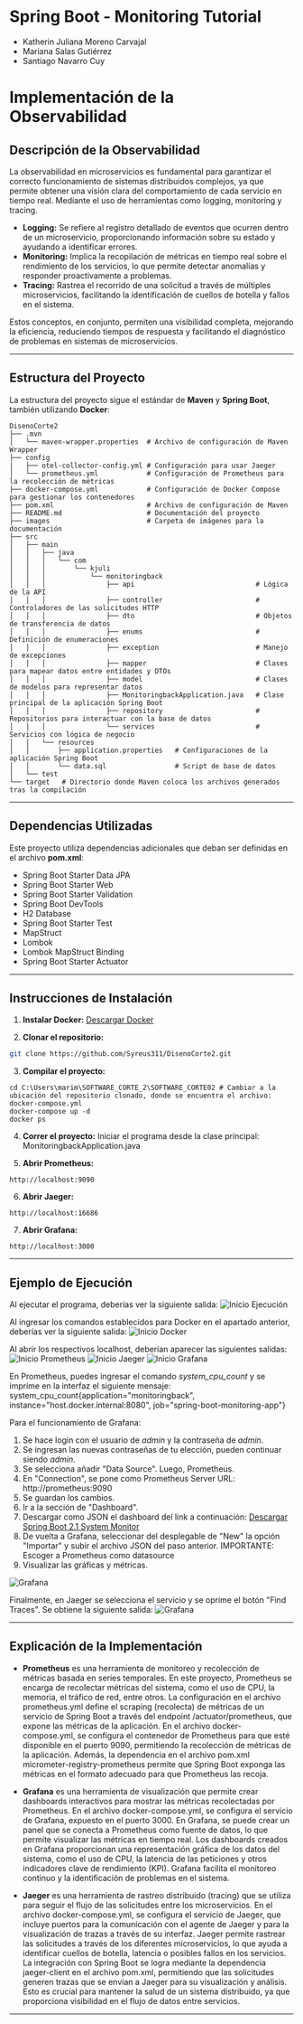 # **Spring Boot - Monitoring Tutorial**

* Katherin Juliana Moreno Carvajal
* Mariana Salas Gutiérrez
* Santiago Navarro Cuy

# Implementación de la Observabilidad

## Descripción de la Observabilidad

 La observabilidad en microservicios es fundamental para garantizar el correcto funcionamiento de sistemas distribuidos complejos,
 ya que permite obtener una visión clara del comportamiento de cada servicio en tiempo real. Mediante el uso de herramientas como logging, monitoring y tracing.

 - **Logging:** Se refiere al registro detallado de eventos que ocurren dentro de un microservicio, proporcionando información sobre su estado y ayudando a identificar errores. 
 - **Monitoring:**  Implica la recopilación de métricas en tiempo real sobre el rendimiento de los servicios, lo que permite detectar anomalías y responder proactivamente a problemas.
 - **Tracing:** Rastrea el recorrido de una solicitud a través de múltiples microservicios, facilitando la identificación de cuellos de botella y fallos en el sistema.

Estos conceptos, en conjunto, permiten una visibilidad completa, mejorando la eficiencia, reduciendo tiempos de respuesta y facilitando el diagnóstico de problemas en sistemas de microservicios.

---

## Estructura del Proyecto
La estructura del proyecto sigue el estándar de **Maven** y **Spring Boot**, también utilizando **Docker**:

```
DisenoCorte2
├── .mvn
│   └── maven-wrapper.properties  # Archivo de configuración de Maven Wrapper
├── config
|   ├── otel-collector-config.yml # Configuración para usar Jaeger
│   └── prometheus.yml            # Configuración de Prometheus para la recolección de métricas
├── docker-compose.yml            # Configuración de Docker Compose para gestionar los contenedores
├── pom.xml                       # Archivo de configuración de Maven
├── README.md                     # Documentación del proyecto
├── images                        # Carpeta de imágenes para la documentación
├── src
│   ├── main
│   │   ├── java
│   │   │   └── com
│   │   │       └── kjuli
│   │   │           └── monitoringback
│   │   │               ├── api                              # Lógica de la API
│   │   │               ├── controller                       # Controladores de las solicitudes HTTP
│   │   │               ├── dto                              # Objetos de transferencia de datos
│   │   │               ├── enums                            # Definición de enumeraciones
│   │   │               ├── exception                        # Manejo de excepciones
│   │   │               ├── mapper                           # Clases para mapear datos entre entidades y DTOs
│   │   │               ├── model                            # Clases de modelos para representar datos
│   │   │               ├── MonitoringbackApplication.java   # Clase principal de la aplicación Spring Boot
│   │   │               ├── repository                       # Repositorios para interactuar con la base de datos
│   │   │               └── services                         # Servicios con lógica de negocio
│   │   └── resources
│   │       ├── application.properties   # Configuraciones de la aplicación Spring Boot
│   │       └── data.sql                 # Script de base de datos
│   └── test
└── target   # Directorio donde Maven coloca los archivos generados tras la compilación
```

---

## Dependencias Utilizadas

Este proyecto utiliza dependencias adicionales que deban ser definidas en el archivo **pom.xml**:
- Spring Boot Starter Data JPA
- Spring Boot Starter Web
- Spring Boot Starter Validation
- Spring Boot DevTools
- H2 Database
- Spring Boot Starter Test
- MapStruct
- Lombok
- Lombok MapStruct Binding
- Spring Boot Starter Actuator

---

## Instrucciones de Instalación

1. **Instalar Docker:**
[Descargar Docker](https://docs.docker.com/desktop/setup/install/windows-install/)
   
2. **Clonar el repositorio:**
```bash
git clone https://github.com/Syreus311/DisenoCorte2.git
```

3. **Compilar el proyecto:**
```Símbolo del Sistema
cd C:\Users\marim\SOFTWARE_CORTE_2\SOFTWARE_CORTE02 # Cambiar a la ubicación del repositorio clonado, donde se encuentra el archivo: docker-compose.yml
docker-compose up -d
docker ps
```

4. **Correr el proyecto:**
Iniciar el programa desde la clase principal: MonitoringbackApplication.java

5. **Abrir Prometheus:**
```Navegador
http://localhost:9090
```

6. **Abrir Jaeger:**
```Navegador
http://localhost:16686
```

7. **Abrir Grafana:**
```Navegador
http://localhost:3000
```

---

## Ejemplo de Ejecución
Al ejecutar el programa, deberías ver la siguiente salida:
![Inicio Ejecución](images/ejecucion.png)

Al ingresar los comandos establecidos para Docker en el apartado anterior, deberías ver la siguiente salida:
![Inicio Docker](images/docker.png)

Al abrir los respectivos localhost, deberían aparecer las siguientes salidas: 
![Inicio Prometheus](images/inicioprome.png)
![Inicio Jaeger](images/iniciojae.png)
![Inicio Grafana](images/iniciografana.png)

En Prometheus, puedes ingresar el comando *system_cpu_count* y se imprime en la interfaz el siguiente mensaje:
system_cpu_count{application="monitoringback", instance="host.docker.internal:8080", job="spring-boot-monitoring-app"}

Para el funcionamiento de Grafana:
1. Se hace login con el usuario de *admin* y la contraseña de *admin*.
2. Se ingresan las nuevas contraseñas de tu elección, pueden continuar siendo *admin*.
3. Se selecciona añadir "Data Source". Luego, Prometheus.
4. En "Connection", se pone como Prometheus Server URL: http://prometheus:9090
5. Se guardan los cambios.
6. Ir a la sección de "Dashboard".
7. Descargar como JSON el dashboard del link a continuación: [Descargar Spring Boot 2.1 System Monitor](https://grafana.com/grafana/dashboards/11378-justai-system-monitor/)
8. De vuelta a Grafana, seleccionar del desplegable de "New" la opción "Importar" y subir el archivo JSON del paso anterior. IMPORTANTE: Escoger a Prometheus como datasource
9. Visualizar las gráficas y métricas.

![Grafana](images/grafana.png)

Finalmente, en Jaeger se selecciona el servicio y se oprime el botón "Find Traces". Se obtiene la siguiente salida:
![Grafana](images/jaejae.png)

---

## Explicación de la Implementación
- **Prometheus** es una herramienta de monitoreo y recolección de métricas basada en series temporales. En este proyecto, Prometheus se encarga de recolectar métricas del sistema, como el uso de CPU, la memoria, el tráfico de red, entre otros. La configuración en el archivo prometheus.yml define el scraping (recolecta) de métricas de un servicio de Spring Boot a través del endpoint /actuator/prometheus, que expone las métricas de la aplicación. En el archivo docker-compose.yml, se configura el contenedor de Prometheus para que esté disponible en el puerto 9090, permitiendo la recolección de métricas de la aplicación. Además, la dependencia en el archivo pom.xml micrometer-registry-prometheus permite que Spring Boot exponga las métricas en el formato adecuado para que Prometheus las recoja.

- **Grafana** es una herramienta de visualización que permite crear dashboards interactivos para mostrar las métricas recolectadas por Prometheus. En el archivo docker-compose.yml, se configura el servicio de Grafana, expuesto en el puerto 3000. En Grafana, se puede crear un panel que se conecta a Prometheus como fuente de datos, lo que permite visualizar las métricas en tiempo real. Los dashboards creados en Grafana proporcionan una representación gráfica de los datos del sistema, como el uso de CPU, la latencia de las peticiones y otros indicadores clave de rendimiento (KPI). Grafana facilita el monitoreo continuo y la identificación de problemas en el sistema.

- **Jaeger** es una herramienta de rastreo distribuido (tracing) que se utiliza para seguir el flujo de las solicitudes entre los microservicios. En el archivo docker-compose.yml, se configura el servicio de Jaeger, que incluye puertos para la comunicación con el agente de Jaeger y para la visualización de trazas a través de su interfaz. Jaeger permite rastrear las solicitudes a través de los diferentes microservicios, lo que ayuda a identificar cuellos de botella, latencia o posibles fallos en los servicios. La integración con Spring Boot se logra mediante la dependencia jaeger-client en el archivo pom.xml, permitiendo que las solicitudes generen trazas que se envían a Jaeger para su visualización y análisis. Esto es crucial para mantener la salud de un sistema distribuido, ya que proporciona visibilidad en el flujo de datos entre servicios.
---
